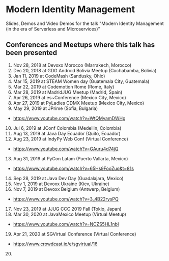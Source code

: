 # Modern Identity Management
Slides, Demos and Video Demos for the talk "Modern Identity Management (in the era of Serverless and Microservices)"

## Conferences and Meetups where this talk has been presented

1. Nov 28, 2018 at Devoxx Morocco (Marrakech, Morocco)
2. Dec 20, 2018 at GDG Android Bolivia Meetup (Cochabamba, Bolivia)
3. Jan 11, 2019 at CodeMash (Sandusky, Ohio)
4. Mar 15, 2019 at STEAM Women day (Guatemala City, Guatemala)
5. Mar 22, 2019 at Codemotion Rome (Rome, Italy)
6. Mar 28, 2019 at MadridJUG Meetup (Madrid, Spain)
7. Apr 26, 2019 at es~Conference (Mexico City, Mexico)
8. Apr 27, 2019 at PyLadies CDMX Meetup (Mexico City, Mexico)
9. May 29, 2019 at JPrime (Sofia, Bulgaria)
  * https://www.youtube.com/watch?v=WtQMyamDWHg
10. Jul 6, 2019 at JConf Colombia (Medellin, Colombia)
11. Aug 13, 2019 at Java Day Ecuador (Quito, Ecuador)
12. Aug 23, 2019 at IndyPy Web Conf (Virtual Conference)
  * https://www.youtube.com/watch?v=GAuru4d74jQ
13. Aug 31, 2019 at PyCon Latam (Puerto Vallarta, Mexico)
  * https://www.youtube.com/watch?v=65Hs9FooZuo&t=81s
14. Sep 28, 2019 at Java Dev Day (Guadalajara, Mexico)
15. Nov 1, 2019 at Devoxx Ukraine (Kiev, Ukraine)
16. Nov 7, 2019 at Devoxx Belgium (Antwerp, Belgium)
  * https://www.youtube.com/watch?v=3_4B22rysPQ
17. Nov 23, 2019 at JJUG CCC 2019 Fall (Tokio, Japan)
18. Mar 30, 2020 at JavaMexico Meetup (Virtual Meetup)
  * https://www.youtube.com/watch?v=NCZS5HL1nbI
19. Apr 21, 2020 at SGVirtual Conference (Virtual Conference)
  * https://www.crowdcast.io/e/sgvirtual/16
20. 
